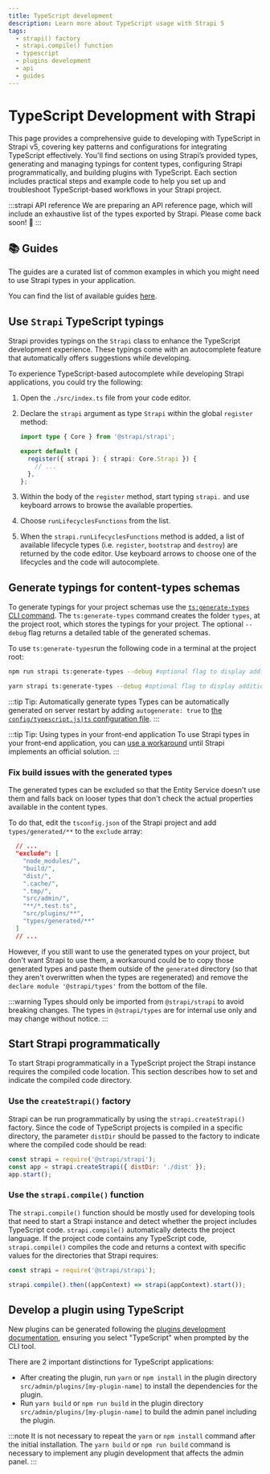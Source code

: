 ```yaml
---
title: TypeScript development
description: Learn more about TypeScript usage with Strapi 5
tags:
  - strapi() factory
  - strapi.compile() function
  - typescript
  - plugins development
  - api
  - guides
---
```


# TypeScript Development with Strapi

This page provides a comprehensive guide to developing with TypeScript in Strapi v5, covering key patterns and configurations for integrating TypeScript effectively. You'll find sections on using Strapi’s provided types, generating and managing typings for content types, configuring Strapi programmatically, and building plugins with TypeScript. Each section includes practical steps and example code to help you set up and troubleshoot TypeScript-based workflows in your Strapi project.

:::strapi API reference
We are preparing an API reference page, which will include an exhaustive list of the types exported by Strapi. Please come back soon! 👀
:::

## :books: Guides

The guides are a curated list of common examples in which you might need to use Strapi types in your application.

You can find the list of available guides [here](/dev-docs/typescript/development/guides).

## Use `Strapi` TypeScript typings

Strapi provides typings on the `Strapi` class to enhance the TypeScript development experience. These typings come with an autocomplete feature that automatically offers suggestions while developing.

To experience TypeScript-based autocomplete while developing Strapi applications, you could try the following:

1. Open the `./src/index.ts` file from your code editor.
2. Declare the `strapi` argument as type `Strapi` within the global `register` method:

   ```typescript title="./src/index.ts"
   import type { Core } from '@strapi/strapi';

   export default {
     register({ strapi }: { strapi: Core.Strapi }) {
       // ...
     },
   };
   ```

3. Within the body of the `register` method, start typing `strapi.` and use keyboard arrows to browse the available properties.

4. Choose `runLifecyclesFunctions` from the list.

5. When the `strapi.runLifecyclesFunctions` method is added, a list of available lifecycle types (i.e. `register`, `bootstrap` and `destroy`) are returned by the code editor. Use keyboard arrows to choose one of the lifecycles and the code will autocomplete.

## Generate typings for content-types schemas

To generate typings for your project schemas use the [`ts:generate-types` CLI command](/dev-docs/cli#ts-generate). The `ts:generate-types` command creates the folder `types`, at the project root, which stores the typings for your project. The optional `--debug` flag returns a detailed table of the generated schemas.

To use `ts:generate-types`run the following code in a terminal at the project root:

<Tabs groupId="yarn-npm">
<TabItem value="npm">

```sh
npm run strapi ts:generate-types --debug #optional flag to display additional logging
```

</TabItem>

<TabItem value="yarn">

```sh
yarn strapi ts:generate-types --debug #optional flag to display additional logging
```

</TabItem>
</Tabs>

:::tip Tip: Automatically generate types
Types can be automatically generated on server restart by adding `autogenerate: true` to [the `config/typescript.js|ts` configuration file](/dev-docs/configurations/typescript#strapi-specific-configuration-for-typescript).
:::

:::tip Tip: Using types in your front-end application
To use Strapi types in your front-end application, you can [use a workaround](https://github.com/strapi-community/strapi-typed-fronend) until Strapi implements an official solution.
:::

### Fix build issues with the generated types

The generated types can be excluded so that the Entity Service doesn't use them and falls back on looser types that don't check the actual properties available in the content types.

To do that, edit the `tsconfig.json` of the Strapi project and add `types/generated/**` to the `exclude` array:

```json title="./tsconfig.json"
  // ...
  "exclude": [
    "node_modules/",
    "build/",
    "dist/",
    ".cache/",
    ".tmp/",
    "src/admin/",
    "**/*.test.ts",
    "src/plugins/**",
    "types/generated/**"
  ]
  // ...
```

However, if you still want to use the generated types on your project, but don't want Strapi to use them, a workaround could be to copy those generated types and paste them outside of the `generated` directory (so that they aren't overwritten when the types are regenerated) and remove the `declare module '@strapi/types'` from the bottom of the file.

:::warning
Types should only be imported from `@strapi/strapi` to avoid breaking changes. The types in `@strapi/types` are for internal use only and may change without notice.
:::

## Start Strapi programmatically

To start Strapi programmatically in a TypeScript project the Strapi instance requires the compiled code location. This section describes how to set and indicate the compiled code directory.

### Use the `createStrapi()` factory

Strapi can be run programmatically by using the `strapi.createStrapi()` factory. Since the code of TypeScript projects is compiled in a specific directory, the parameter `distDir` should be passed to the factory to indicate where the compiled code should be read:

```js title="./server.js"
const strapi = require('@strapi/strapi');
const app = strapi.createStrapi({ distDir: './dist' });
app.start();
```

### Use the `strapi.compile()` function

The `strapi.compile()` function should be mostly used for developing tools that need to start a Strapi instance and detect whether the project includes TypeScript code. `strapi.compile()` automatically detects the project language. If the project code contains any TypeScript code, `strapi.compile()` compiles the code and returns a context with specific values for the directories that Strapi requires:

```js
const strapi = require('@strapi/strapi');

strapi.compile().then((appContext) => strapi(appContext).start());
```

## Develop a plugin using TypeScript

New plugins can be generated following the [plugins development documentation](/dev-docs/plugins/developing-plugins), ensuring you select "TypeScript" when prompted by the CLI tool.

There are 2 important distinctions for TypeScript applications:

- After creating the plugin, run `yarn` or `npm install` in the plugin directory `src/admin/plugins/[my-plugin-name]` to install the dependencies for the plugin.
- Run `yarn build` or `npm run build` in the plugin directory `src/admin/plugins/[my-plugin-name]` to build the admin panel including the plugin.

:::note
It is not necessary to repeat the `yarn` or `npm install` command after the initial installation. The `yarn build` or `npm run build` command is necessary to implement any plugin development that affects the admin panel.
:::
